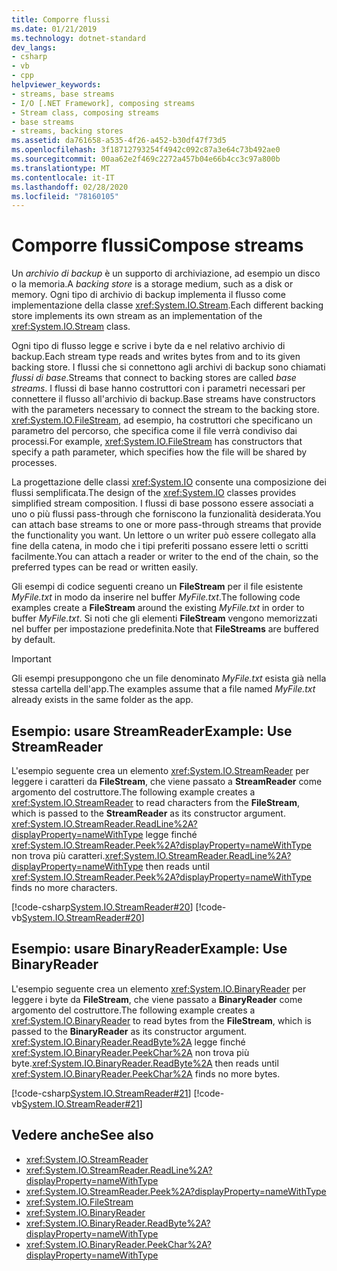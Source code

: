 ```yaml
---
title: Comporre flussi
ms.date: 01/21/2019
ms.technology: dotnet-standard
dev_langs:
- csharp
- vb
- cpp
helpviewer_keywords:
- streams, base streams
- I/O [.NET Framework], composing streams
- Stream class, composing streams
- base streams
- streams, backing stores
ms.assetid: da761658-a535-4f26-a452-b30df47f73d5
ms.openlocfilehash: 3f18712793254f4942c092c87a3e64c73b492ae0
ms.sourcegitcommit: 00aa62e2f469c2272a457b04e66b4cc3c97a800b
ms.translationtype: MT
ms.contentlocale: it-IT
ms.lasthandoff: 02/28/2020
ms.locfileid: "78160105"
---
```

# <a name="compose-streams"></a><span data-ttu-id="d8eb9-102">Comporre flussi</span><span class="sxs-lookup"><span data-stu-id="d8eb9-102">Compose streams</span></span>
<span data-ttu-id="d8eb9-103">Un *archivio di backup* è un supporto di archiviazione, ad esempio un disco o la memoria.</span><span class="sxs-lookup"><span data-stu-id="d8eb9-103">A *backing store* is a storage medium, such as a disk or memory.</span></span> <span data-ttu-id="d8eb9-104">Ogni tipo di archivio di backup implementa il flusso come implementazione della classe <xref:System.IO.Stream>.</span><span class="sxs-lookup"><span data-stu-id="d8eb9-104">Each different backing store implements its own stream as an implementation of the <xref:System.IO.Stream> class.</span></span>

<span data-ttu-id="d8eb9-105">Ogni tipo di flusso legge e scrive i byte da e nel relativo archivio di backup.</span><span class="sxs-lookup"><span data-stu-id="d8eb9-105">Each stream type reads and writes bytes from and to its given backing store.</span></span> <span data-ttu-id="d8eb9-106">I flussi che si connettono agli archivi di backup sono chiamati *flussi di base*.</span><span class="sxs-lookup"><span data-stu-id="d8eb9-106">Streams that connect to backing stores are called *base streams*.</span></span> <span data-ttu-id="d8eb9-107">I flussi di base hanno costruttori con i parametri necessari per connettere il flusso all'archivio di backup.</span><span class="sxs-lookup"><span data-stu-id="d8eb9-107">Base streams have constructors with the parameters necessary to connect the stream to the backing store.</span></span> <span data-ttu-id="d8eb9-108"><xref:System.IO.FileStream>, ad esempio, ha costruttori che specificano un parametro del percorso, che specifica come il file verrà condiviso dai processi.</span><span class="sxs-lookup"><span data-stu-id="d8eb9-108">For example, <xref:System.IO.FileStream> has constructors that specify a path parameter, which specifies how the file will be shared by processes.</span></span>  

<span data-ttu-id="d8eb9-109">La progettazione delle classi <xref:System.IO> consente una composizione dei flussi semplificata.</span><span class="sxs-lookup"><span data-stu-id="d8eb9-109">The design of the <xref:System.IO> classes provides simplified stream composition.</span></span> <span data-ttu-id="d8eb9-110">I flussi di base possono essere associati a uno o più flussi pass-through che forniscono la funzionalità desiderata.</span><span class="sxs-lookup"><span data-stu-id="d8eb9-110">You can attach base streams to one or more pass-through streams that provide the functionality you want.</span></span> <span data-ttu-id="d8eb9-111">Un lettore o un writer può essere collegato alla fine della catena, in modo che i tipi preferiti possano essere letti o scritti facilmente.</span><span class="sxs-lookup"><span data-stu-id="d8eb9-111">You can attach a reader or writer to the end of the chain, so the preferred types can be read or written easily.</span></span>  

<span data-ttu-id="d8eb9-112">Gli esempi di codice seguenti creano un **FileStream** per il file esistente *MyFile.txt* in modo da inserire nel buffer *MyFile.txt*.</span><span class="sxs-lookup"><span data-stu-id="d8eb9-112">The following code examples create a **FileStream** around the existing *MyFile.txt* in order to buffer *MyFile.txt*.</span></span> <span data-ttu-id="d8eb9-113">Si noti che gli elementi **FileStream** vengono memorizzati nel buffer per impostazione predefinita.</span><span class="sxs-lookup"><span data-stu-id="d8eb9-113">Note that **FileStreams** are buffered by default.</span></span>

>[!IMPORTANT]
><span data-ttu-id="d8eb9-114">Gli esempi presuppongono che un file denominato *MyFile.txt* esista già nella stessa cartella dell'app.</span><span class="sxs-lookup"><span data-stu-id="d8eb9-114">The examples assume that a file named *MyFile.txt* already exists in the same folder as the app.</span></span>  

## <a name="example-use-streamreader"></a><span data-ttu-id="d8eb9-115">Esempio: usare StreamReader</span><span class="sxs-lookup"><span data-stu-id="d8eb9-115">Example: Use StreamReader</span></span>
<span data-ttu-id="d8eb9-116">L'esempio seguente crea un elemento <xref:System.IO.StreamReader> per leggere i caratteri da **FileStream**, che viene passato a **StreamReader** come argomento del costruttore.</span><span class="sxs-lookup"><span data-stu-id="d8eb9-116">The following example creates a <xref:System.IO.StreamReader> to read characters from the **FileStream**, which is passed to the **StreamReader** as its constructor argument.</span></span> <span data-ttu-id="d8eb9-117"><xref:System.IO.StreamReader.ReadLine%2A?displayProperty=nameWithType> legge finché <xref:System.IO.StreamReader.Peek%2A?displayProperty=nameWithType> non trova più caratteri.</span><span class="sxs-lookup"><span data-stu-id="d8eb9-117"><xref:System.IO.StreamReader.ReadLine%2A?displayProperty=nameWithType> then reads until <xref:System.IO.StreamReader.Peek%2A?displayProperty=nameWithType> finds no more characters.</span></span>  
  
 [!code-csharp[System.IO.StreamReader#20](../../../samples/snippets/csharp/VS_Snippets_CLR_System/system.IO.StreamReader/CS/source2.cs#20)]
 [!code-vb[System.IO.StreamReader#20](../../../samples/snippets/visualbasic/VS_Snippets_CLR_System/system.IO.StreamReader/VB/source2.vb#20)]  
  
## <a name="example-use-binaryreader"></a><span data-ttu-id="d8eb9-118">Esempio: usare BinaryReader</span><span class="sxs-lookup"><span data-stu-id="d8eb9-118">Example: Use BinaryReader</span></span>
<span data-ttu-id="d8eb9-119">L'esempio seguente crea un elemento <xref:System.IO.BinaryReader> per leggere i byte da **FileStream**, che viene passato a **BinaryReader** come argomento del costruttore.</span><span class="sxs-lookup"><span data-stu-id="d8eb9-119">The following example creates a <xref:System.IO.BinaryReader> to read bytes from the **FileStream**, which is passed to the **BinaryReader** as its constructor argument.</span></span> <span data-ttu-id="d8eb9-120"><xref:System.IO.BinaryReader.ReadByte%2A> legge finché <xref:System.IO.BinaryReader.PeekChar%2A> non trova più byte.</span><span class="sxs-lookup"><span data-stu-id="d8eb9-120"><xref:System.IO.BinaryReader.ReadByte%2A> then reads until <xref:System.IO.BinaryReader.PeekChar%2A> finds no more bytes.</span></span>  
  
 [!code-csharp[System.IO.StreamReader#21](../../../samples/snippets/csharp/VS_Snippets_CLR_System/system.IO.StreamReader/CS/source3.cs#21)]
 [!code-vb[System.IO.StreamReader#21](../../../samples/snippets/visualbasic/VS_Snippets_CLR_System/system.IO.StreamReader/VB/source3.vb#21)]  
  
## <a name="see-also"></a><span data-ttu-id="d8eb9-121">Vedere anche</span><span class="sxs-lookup"><span data-stu-id="d8eb9-121">See also</span></span>

- <xref:System.IO.StreamReader>
- <xref:System.IO.StreamReader.ReadLine%2A?displayProperty=nameWithType>
- <xref:System.IO.StreamReader.Peek%2A?displayProperty=nameWithType>
- <xref:System.IO.FileStream>
- <xref:System.IO.BinaryReader>
- <xref:System.IO.BinaryReader.ReadByte%2A?displayProperty=nameWithType>
- <xref:System.IO.BinaryReader.PeekChar%2A?displayProperty=nameWithType>
